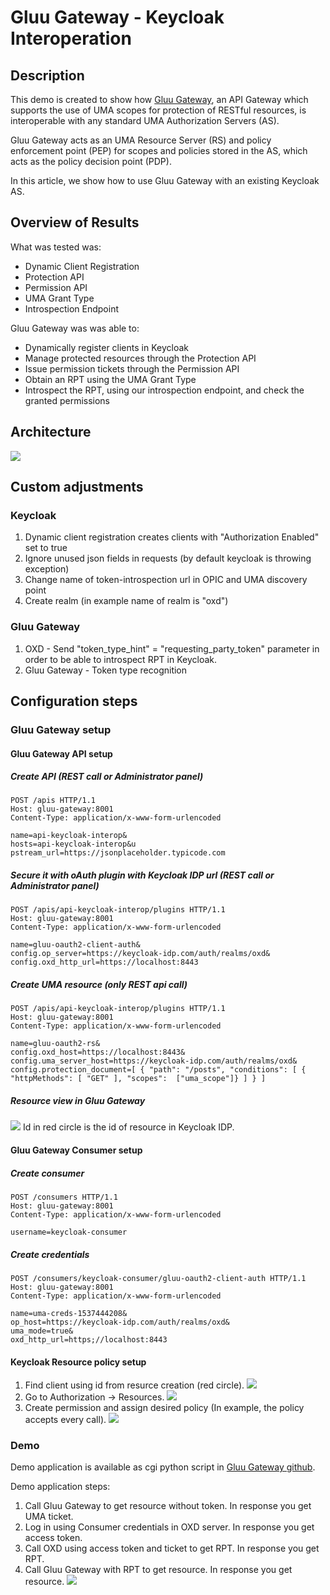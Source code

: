 # Gluu Gateway - Keycloak Interoperation

## Description
This demo is created to show how [Gluu Gateway](https://gluu.org/docs/gg), an API Gateway which supports the use of UMA scopes for protection of RESTful resources, is interoperable with any standard UMA Authorization Servers (AS). 

Gluu Gateway acts as an UMA Resource Server (RS) and policy enforcement point (PEP) for scopes and policies stored in the AS, which acts as the policy decision point (PDP).  
 
In this article, we show how to use Gluu Gateway with an existing Keycloak AS.

## Overview of Results
What was tested was:

* Dynamic Client Registration
* Protection API
* Permission API
* UMA Grant Type
* Introspection Endpoint

Gluu Gateway was was able to:

* Dynamically register clients in Keycloak
* Manage protected resources through the Protection API
* Issue permission tickets through the Permission API
* Obtain an RPT using the UMA Grant Type
* Introspect the RPT, using our introspection endpoint, and check the granted permissions

## Architecture
![](interop.png)

## Custom adjustments

### Keycloak
1. Dynamic client registration creates clients with "Authorization Enabled" set to true
2. Ignore unused json fields in requests (by default keycloak is throwing exception)
3. Change name of token-introspection url in OPIC and UMA discovery point
4. Create realm (in example name of realm is "oxd")

### Gluu Gateway
1. OXD - Send "token_type_hint" = "requesting_party_token" parameter in order to be able to introspect RPT in Keycloak.
2. Gluu Gateway - Token type recognition

## Configuration steps
### Gluu Gateway setup

#### Gluu Gateway API setup
##### Create API (REST call or Administrator panel)
```aidl
POST /apis HTTP/1.1
Host: gluu-gateway:8001
Content-Type: application/x-www-form-urlencoded

name=api-keycloak-interop&
hosts=api-keycloak-interop&u
pstream_url=https://jsonplaceholder.typicode.com
```

##### Secure it with oAuth plugin with Keycloak IDP url (REST call or Administrator panel)
```aidl
POST /apis/api-keycloak-interop/plugins HTTP/1.1
Host: gluu-gateway:8001
Content-Type: application/x-www-form-urlencoded

name=gluu-oauth2-client-auth&
config.op_server=https://keycloak-idp.com/auth/realms/oxd&
config.oxd_http_url=https://localhost:8443
```

##### Create UMA resource (only REST api call)
```aidl
POST /apis/api-keycloak-interop/plugins HTTP/1.1
Host: gluu-gateway:8001
Content-Type: application/x-www-form-urlencoded

name=gluu-oauth2-rs&
config.oxd_host=https://localhost:8443&
config.uma_server_host=https://keycloak-idp.com/auth/realms/oxd&
config.protection_document=[ { "path": "/posts", "conditions": [ { "httpMethods": [ "GET" ], "scopes":  ["uma_scope"]} ] } ]
```

##### Resource view in Gluu Gateway
![](keycloak-GG-resource.png)
Id in red circle is the id of resource in Keycloak IDP.

#### Gluu Gateway Consumer setup
##### Create consumer
```aidl
POST /consumers HTTP/1.1
Host: gluu-gateway:8001
Content-Type: application/x-www-form-urlencoded

username=keycloak-consumer
```

##### Create credentials
```aidl
POST /consumers/keycloak-consumer/gluu-oauth2-client-auth HTTP/1.1
Host: gluu-gateway:8001
Content-Type: application/x-www-form-urlencoded

name=uma-creds-1537444208&
op_host=https://keycloak-idp.com/auth/realms/oxd&
uma_mode=true&
oxd_http_url=https;//localhost:8443
```

#### Keycloak Resource policy setup
1. Find client using id from resurce creation (red circle).
![](keycloak-GG-rp-client.png)
2. Go to Authorization -> Resources.
![](keycloak-GG-resource-config.png)
3. Create permission and assign desired policy (In example, the policy accepts every call).
![](keycloak_grant-policy.png)


### Demo
Demo application is available as cgi python script in [Gluu Gateway github](https://github.com/GluuFederation/gluu-gateway/tree/master/gg-demo).

Demo application steps:
1. Call Gluu Gateway to get resource without token. In response you get UMA ticket.
2. Log in using Consumer credentials in OXD server. In response you get access token.
3. Call OXD using access token and ticket to get RPT. In response you get RPT.
4. Call Gluu Gateway with RPT to get resource. In response you get resource.
![](gg-keycloak-test.png)
